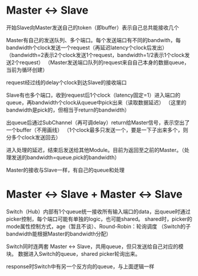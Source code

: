 # Master ↔ Slave

开始Slave向Master发送自己的token（即buffer）表示自己总共能接收几个

Master有自己的发送队列、多个端口。每个发送端口有不同的bandwith，每bandwidth个clock发送一个request（再延迟latency个clock后发出）
（bandwidth=2表示2个clock发送1个request，bandwidth=1/2表示1个clock发送2个request）
（Master发送端口队列的request来自自己本身的数据queue，当前为循环创建）

request经过线的delay个clock到达Slave的接收端口

Slave有也多个端口，收到request后1个clock（latency固定=1）进入端口的queue，再bandwidth个clock从queue中pick出来（读取数据延迟）
（这里的bandwidth是pick的，但相当于return的bandwidth）

出queue后通过SubChannel（再可调delay）return给Master信号，表示空出了一个buffer（不用画线）
（1个clock最多只发送一个，要是一下子出来多个，则分多个clock发送回去）

进入处理的延迟，结束后发送给其他Module。目前为返回至之前的Master。（处理发送的bandwidth=queue.pick的bandwidth）

Master的接收与Slave一样，有自己的queue和处理


# Master ↔ Slave + Master ↔ Slave

Switch（Hub）内部有1个queue统一接收所有输入端口的data，出queue时通过picker控制，每个端口可能有单独的logic，也可能shared。
shared时，picker的mode属性控制方式，age（暂且不谈）、Round-Robin：轮询调度
（Switch的子bandwidth能根据Master的bandwidth分配）

Switch同时连两套 Master ↔ Slave，共用queue，但只发送给自己对应的模块。
数据进入Switch的queue，shared picker轮询出来。

response时Switch中有另一个反方向的queue，与上面逻辑一样
